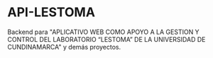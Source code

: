 # API-LESTOMA
Backend para "APLICATIVO WEB COMO APOYO A LA GESTION Y CONTROL DEL LABORATORIO “LESTOMA” DE LA UNIVERSIDAD DE CUNDINAMARCA" y demás proyectos.

